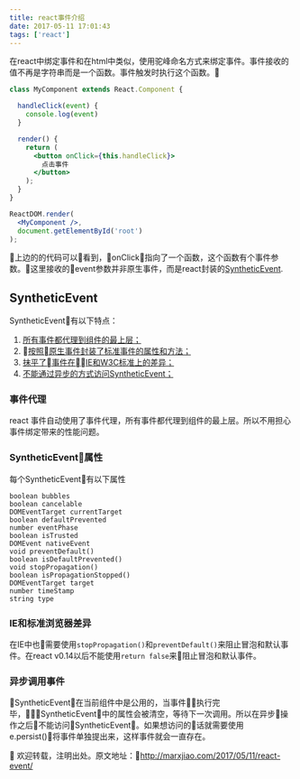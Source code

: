```yaml
---
title: react事件介绍
date: 2017-05-11 17:01:43
tags: ['react']
---
```

在react中绑定事件和在html中类似，使用驼峰命名方式来绑定事件。事件接收的值不再是字符串而是一个函数。事件触发时执行这个函数。

<!-- more -->

```jsx
class MyComponent extends React.Component {

  handleClick(event) {
    console.log(event)
  }

  render() {
    return (
      <button onClick={this.handleClick}>
        点击事件
      </button>
    );
  }
}

ReactDOM.render(
  <MyComponent />,
  document.getElementById('root')
);
```

上边的的代码可以看到，onClick指向了一个函数，这个函数有个事件参数。这里接收的event参数并非原生事件，而是react封装的[SyntheticEvent](https://facebook.github.io/react/docs/events.html).

## SyntheticEvent
SyntheticEvent有以下特点：
1. [所有事件都代理到组件的最上层；](#事件代理)
2. [按照原生事件封装了标准事件的属性和方法；](#SyntheticEvent属性)
3. [抹平了事件在IE和W3C标准上的差异；](#IE和标准浏览器差异)
4. [不能通过异步的方式访问SyntheticEvent；](#异步调用事件)

### 事件代理
react 事件自动使用了事件代理，所有事件都代理到组件的最上层。所以不用担心事件绑定带来的性能问题。

### SyntheticEvent属性

每个SyntheticEvent有以下属性
```
boolean bubbles
boolean cancelable
DOMEventTarget currentTarget
boolean defaultPrevented
number eventPhase
boolean isTrusted
DOMEvent nativeEvent
void preventDefault()
boolean isDefaultPrevented()
void stopPropagation()
boolean isPropagationStopped()
DOMEventTarget target
number timeStamp
string type
```

### IE和标准浏览器差异
在IE中也需要使用`stopPropagation()`和`preventDefault()`来阻止冒泡和默认事件。在react v0.14以后不能使用`return false`来阻止冒泡和默认事件。

### 异步调用事件
SyntheticEvent在当前组件中是公用的，当事件执行完毕，SyntheticEvent中的属性会被清空，等待下一次调用。所以在异步操作之后不能访问SyntheticEvent。如果想访问的话就需要使用e.persist()将事件单独提出来，这样事件就会一直存在。



欢迎转载，注明出处。原文地址：http://marxjiao.com/2017/05/11/react-event/